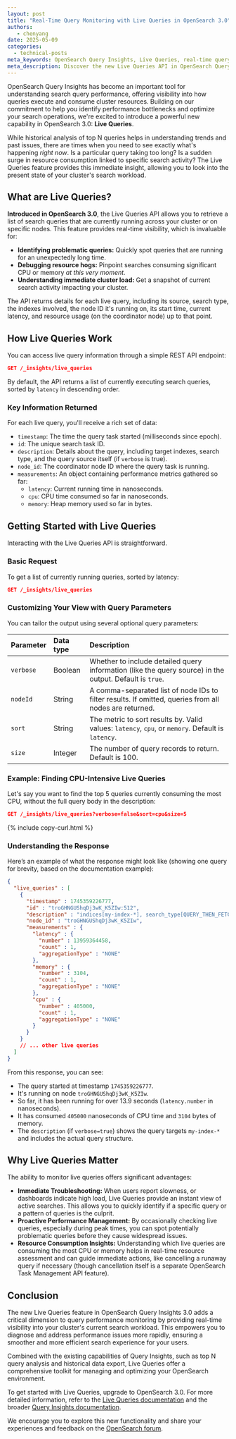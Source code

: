 ```yaml
---
layout: post
title: "Real-Time Query Monitoring with Live Queries in OpenSearch 3.0"
authors:
   - chenyang
date: 2025-05-09
categories:
  - technical-posts
meta_keywords: OpenSearch Query Insights, Live Queries, real-time query monitoring, query performance, OpenSearch 3.0, search analytics, resource monitoring, query debugging
meta_description: Discover the new Live Queries API in OpenSearch Query Insights 3.0, enabling real-time visibility into currently executing search queries to identify and debug performance issues as they happen.
---
```


OpenSearch Query Insights has become an important tool for understanding search query performance, offering visibility into how queries execute and consume cluster resources. Building on our commitment to help you identify performance bottlenecks and optimize your search operations, we're excited to introduce a powerful new capability in OpenSearch 3.0: **Live Queries**.

While historical analysis of top N queries helps in understanding trends and past issues, there are times when you need to see exactly what's happening *right now*. Is a particular query taking too long? Is a sudden surge in resource consumption linked to specific search activity? The Live Queries feature provides this immediate insight, allowing you to look into the present state of your cluster's search workload.

## What are Live Queries?

**Introduced in OpenSearch 3.0**, the Live Queries API allows you to retrieve a list of search queries that are currently running across your cluster or on specific nodes. This feature provides real-time visibility, which is invaluable for:

*   **Identifying problematic queries:** Quickly spot queries that are running for an unexpectedly long time.
*   **Debugging resource hogs:** Pinpoint searches consuming significant CPU or memory *at this very moment*.
*   **Understanding immediate cluster load:** Get a snapshot of current search activity impacting your cluster.

The API returns details for each live query, including its source, search type, the indexes involved, the node ID it's running on, its start time, current latency, and resource usage (on the coordinator node) up to that point.

## How Live Queries Work

You can access live query information through a simple REST API endpoint:

```json
GET /_insights/live_queries
```

By default, the API returns a list of currently executing search queries, sorted by `latency` in descending order.

### Key Information Returned

For each live query, you'll receive a rich set of data:

*   `timestamp`: The time the query task started (milliseconds since epoch).
*   `id`: The unique search task ID.
*   `description`: Details about the query, including target indexes, search type, and the query source itself (if `verbose` is true).
*   `node_id`: The coordinator node ID where the query task is running.
*   `measurements`: An object containing performance metrics gathered so far:
    *   `latency`: Current running time in nanoseconds.
    *   `cpu`: CPU time consumed so far in nanoseconds.
    *   `memory`: Heap memory used so far in bytes.

## Getting Started with Live Queries

Interacting with the Live Queries API is straightforward.

### Basic Request

To get a list of currently running queries, sorted by latency:

```json
GET /_insights/live_queries
```

### Customizing Your View with Query Parameters

You can tailor the output using several optional query parameters:

| Parameter | Data type | Description                                                                                                |
| :-------- | :-------- | :--------------------------------------------------------------------------------------------------------- |
| `verbose` | Boolean   | Whether to include detailed query information (like the query source) in the output. Default is `true`.    |
| `nodeId`  | String    | A comma-separated list of node IDs to filter results. If omitted, queries from all nodes are returned.     |
| `sort`    | String    | The metric to sort results by. Valid values: `latency`, `cpu`, or `memory`. Default is `latency`.          |
| `size`    | Integer   | The number of query records to return. Default is 100.                                                     |

### Example: Finding CPU-Intensive Live Queries

Let's say you want to find the top 5 queries currently consuming the most CPU, without the full query body in the description:

```json
GET /_insights/live_queries?verbose=false&sort=cpu&size=5
```
{% include copy-curl.html %}

### Understanding the Response

Here’s an example of what the response might look like (showing one query for brevity, based on the documentation example):

```json
{
  "live_queries" : [
    {
      "timestamp" : 1745359226777,
      "id" : "troGHNGUShqDj3wK_K5ZIw:512",
      "description" : "indices[my-index-*], search_type[QUERY_THEN_FETCH], source[{\"size\":20,\"query\":{\"term\":{\"user.id\":{\"value\":\"userId\",\"boost\":1.0}}}}]",
      "node_id" : "troGHNGUShqDj3wK_K5ZIw",
      "measurements" : {
        "latency" : {
          "number" : 13959364458,
          "count" : 1,
          "aggregationType" : "NONE"
        },
        "memory" : {
          "number" : 3104,
          "count" : 1,
          "aggregationType" : "NONE"
        },
        "cpu" : {
          "number" : 405000,
          "count" : 1,
          "aggregationType" : "NONE"
        }
      }
    }
    // ... other live queries
  ]
}
```

From this response, you can see:
*   The query started at timestamp `1745359226777`.
*   It's running on node `troGHNGUShqDj3wK_K5ZIw`.
*   So far, it has been running for over 13.9 seconds (`latency.number` in nanoseconds).
*   It has consumed `405000` nanoseconds of CPU time and `3104` bytes of memory.
*   The `description` (if `verbose=true`) shows the query targets `my-index-*` and includes the actual query structure.

## Why Live Queries Matter

The ability to monitor live queries offers significant advantages:

*   **Immediate Troubleshooting:** When users report slowness, or dashboards indicate high load, Live Queries provide an instant view of active searches. This allows you to quickly identify if a specific query or a pattern of queries is the culprit.
*   **Proactive Performance Management:** By occasionally checking live queries, especially during peak times, you can spot potentially problematic queries before they cause widespread issues.
*   **Resource Consumption Insights:** Understanding which live queries are consuming the most CPU or memory helps in real-time resource assessment and can guide immediate actions, like cancelling a runaway query if necessary (though cancellation itself is a separate OpenSearch Task Management API feature).

## Conclusion

The new Live Queries feature in OpenSearch Query Insights 3.0 adds a critical dimension to query performance monitoring by providing real-time visibility into your cluster's current search workload. This empowers you to diagnose and address performance issues more rapidly, ensuring a smoother and more efficient search experience for your users.

Combined with the existing capabilities of Query Insights, such as top N query analysis and historical data export, Live Queries offer a comprehensive toolkit for managing and optimizing your OpenSearch environment.

To get started with Live Queries, upgrade to OpenSearch 3.0. For more detailed information, refer to the [Live Queries documentation](https://opensearch.org/docs/latest/observing-your-data/query-insights/live-queries/) and the broader [Query Insights documentation](https://opensearch.org/docs/latest/observing-your-data/query-insights/index/).

We encourage you to explore this new functionality and share your experiences and feedback on the [OpenSearch forum](https://forum.opensearch.org/).